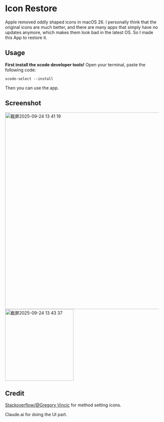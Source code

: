 # Icon Restore
Apple removed oddly shaped icons in macOS 26.
I personally think that the original icons are much better, and there are many apps that simply have no updates anymore, which makes them look bad in the latest OS.
So I made this App to restore it.

## Usage
**First install the xcode developer tools!**
Open your terminal, paste the following code:
```
xcode-select --install
```

Then you can use the app.

## Screenshot
<img width="1012" height="645" alt="截屏2025-09-24 13 41 19" src="https://github.com/user-attachments/assets/9266af86-66c8-4dd4-af4b-2bd54dedb45a" />
<img width="224" height="235" alt="截屏2025-09-24 13 43 37" src="https://github.com/user-attachments/assets/3826882b-a008-48df-99cf-1196b5e221c1" />


## Credit
[Stackoverflow/@Gregory Vincic](https://stackoverflow.com/questions/8371790/how-to-set-icon-on-file-or-directory-using-cli-on-os-x) for method setting icons.

Claude.ai for doing the UI part.
